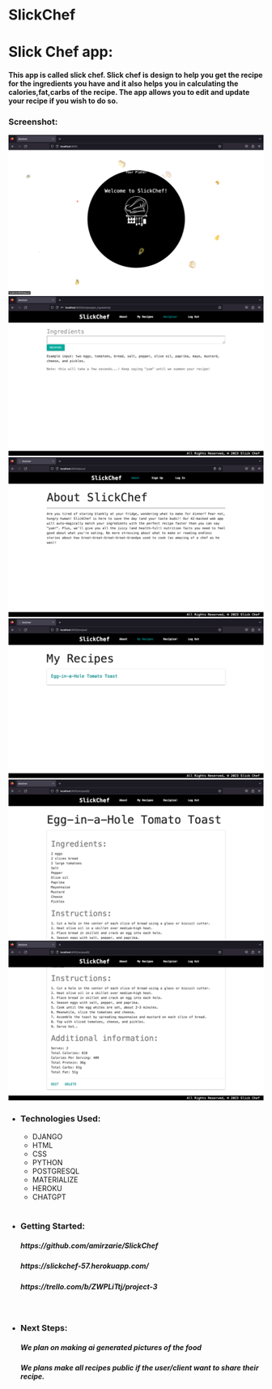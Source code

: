 # SlickChef

<h1>Slick Chef app:</h1> </hr>
  <h4>This app is called slick chef. Slick chef is design to help you get the recipe for the ingredients you have and it also helps you in calculating the calories,fat,carbs of the recipe. The app allows you to edit and update your recipe if you wish to do so.</h4>

### Screenshot:

![index](/index.png)
![create](/create.png)
![about](/about.png)
![recipe](/recipe.png)
![detail1](/detail1.png)
![detail2](/detail2.png)

- <h3>Technologies Used:</h3>
  <ul>
   <li>DJANGO</li>
   <li>HTML</li>
   <li>CSS</li>
   <li>PYTHON</li>
   <li>POSTGRESQL</li>
   <li>MATERIALIZE</li>
   <li>HEROKU</li>
   <li>CHATGPT</li>
  </ul>
  </br>

- <h3>Getting Started:</h3>
  <h5>https://github.com/amirzarie/SlickChef</h5>
  <h5>https://slickchef-57.herokuapp.com/</h5>
  <h5>https://trello.com/b/ZWPLiTtj/project-3</h5>

  </br>

- <h3> Next Steps:</h3>
  <h5>We plan on making ai generated pictures of the food  </h5>
  <h5>We plans make all recipes public if the user/client  want to share their recipe.</h5>
